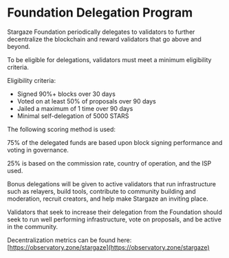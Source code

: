 # Foundation Delegation Program

Stargaze Foundation periodically delegates to validators to further decentralize the blockchain and reward validators that go above and beyond.

To be eligible for delegations, validators must meet a minimum eligibility criteria.

Eligibility criteria:

* Signed 90%+ blocks over 30 days
* Voted on at least 50% of proposals over 90 days
* Jailed a maximum of 1 time over 90 days
* Minimal self-delegation of 5000 STARS

The following scoring method is used:

75% of the delegated funds are based upon block signing performance and voting in governance.

25% is based on the commission rate, country of operation, and the ISP used.

Bonus delegations will be given to active validators that run infrastructure such as relayers, build tools, contribute to community building and moderation, recruit creators, and help make Stargaze an inviting place.&#x20;

Validators that seek to increase their delegation from the Foundation should seek to run well performing infrastructure, vote on proposals, and be active in the community.

Decentralization metrics can be found here: [https://observatory.zone/stargaze](https://observatory.zone/stargaze)
